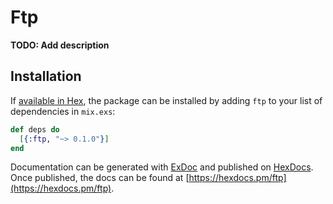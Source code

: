 # Ftp

**TODO: Add description**

## Installation

If [available in Hex](https://hex.pm/docs/publish), the package can be installed
by adding `ftp` to your list of dependencies in `mix.exs`:

```elixir
def deps do
  [{:ftp, "~> 0.1.0"}]
end
```

Documentation can be generated with [ExDoc](https://github.com/elixir-lang/ex_doc)
and published on [HexDocs](https://hexdocs.pm). Once published, the docs can
be found at [https://hexdocs.pm/ftp](https://hexdocs.pm/ftp).

